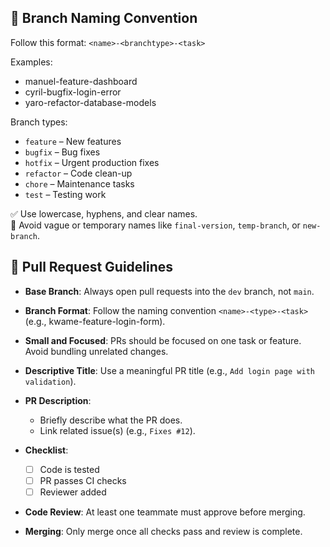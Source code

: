 ## 📛 Branch Naming Convention

Follow this format: `<name>-<branchtype>-<task>`

Examples:
- manuel-feature-dashboard
- cyril-bugfix-login-error
- yaro-refactor-database-models

Branch types:
- `feature` – New features
- `bugfix` – Bug fixes
- `hotfix` – Urgent production fixes
- `refactor` – Code clean-up
- `chore` – Maintenance tasks
- `test` – Testing work

✅ Use lowercase, hyphens, and clear names.  
🚫 Avoid vague or temporary names like `final-version`, `temp-branch`, or `new-branch`.

## 🔁 Pull Request Guidelines

- **Base Branch**: Always open pull requests into the `dev` branch, not `main`.
- **Branch Format**: Follow the naming convention `<name>-<type>-<task>` (e.g., kwame-feature-login-form).
- **Small and Focused**: PRs should be focused on one task or feature. Avoid bundling unrelated changes.
- **Descriptive Title**: Use a meaningful PR title (e.g., `Add login page with validation`).
  
- **PR Description**:
  - Briefly describe what the PR does.
  - Link related issue(s) (e.g., `Fixes #12`).
    
- **Checklist**:
  - [ ] Code is tested
  - [ ] PR passes CI checks
  - [ ] Reviewer added
      
- **Code Review**: At least one teammate must approve before merging.
- **Merging**: Only merge once all checks pass and review is complete.
